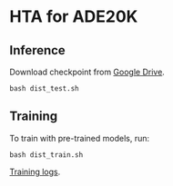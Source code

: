 # HTA for ADE20K


## Inference 
 Download checkpoint from [Google Drive](https://drive.google.com/drive/folders/1_IJyGmPC56Vj6bmeYRkDH-5kDIGQh2RA?usp=sharing).

```
bash dist_test.sh
```


## Training
To train with pre-trained models, run:
```
bash dist_train.sh
```

[Training logs](https://github.com/scarleatt/Referring_transformer/blob/main/segmentation/work_dirs/upernet_hta_s_512x512_160k_ade20k_swin_setting/20220508_140406.log.json).
